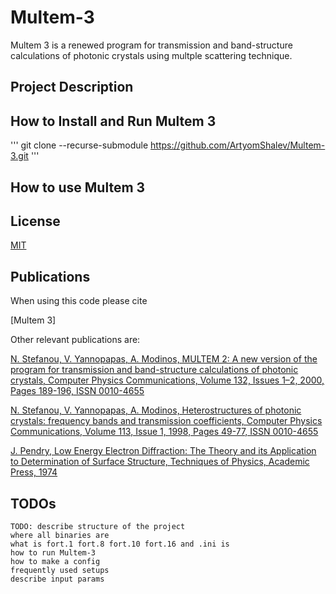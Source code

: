 # Multem-3

Multem 3 is a renewed program for transmission and band-structure calculations of photonic crystals using multple scattering technique.

## Project Description



## How to Install and Run Multem 3
'''
git clone --recurse-submodule https://github.com/ArtyomShalev/Multem-3.git
'''
## How to use Multem 3



## License

[MIT](https://choosealicense.com/licenses/mit/)

## Publications

When using this code please cite 

[Multem 3]

Other relevant publications are:

[N. Stefanou, V. Yannopapas, A. Modinos,
MULTEM 2: A new version of the program for transmission and band-structure calculations of photonic crystals,
Computer Physics Communications,
Volume 132, Issues 1–2,
2000,
Pages 189-196,
ISSN 0010-4655](https://doi.org/10.1016/S0010-4655(00)00131-4)

[N. Stefanou, V. Yannopapas, A. Modinos,
Heterostructures of photonic crystals: frequency bands and transmission coefficients,
Computer Physics Communications,
Volume 113, Issue 1,
1998,
Pages 49-77,
ISSN 0010-4655](https://doi.org/10.1016/S0010-4655(98)00060-5)

[J. Pendry, Low Energy Electron Diffraction: The Theory and its Application to
Determination of Surface Structure, Techniques of Physics, Academic Press, 1974](https://scripts.iucr.org/cgi-bin/paper?S0021889875010886)


## TODOs 

    TODO: describe structure of the project
    where all binaries are
    what is fort.1 fort.8 fort.10 fort.16 and .ini is
    how to run Multem-3
    how to make a config
    frequently used setups
    describe input params

    
